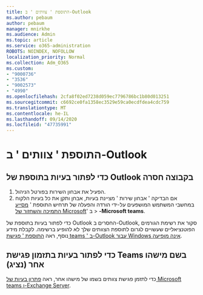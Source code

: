 ```yaml
---
title: התוספת ' צוותים ' ב-Outlook
ms.author: pebaum
author: pebaum
manager: mnirkhe
ms.audience: Admin
ms.topic: article
ms.service: o365-administration
ROBOTS: NOINDEX, NOFOLLOW
localization_priority: Normal
ms.collection: Adm_O365
ms.custom:
- "9000736"
- "3536"
- "9002573"
- "4990"
ms.openlocfilehash: 2cfa8f02ed7238d059ec7796786bc1b80d013251
ms.sourcegitcommit: c6692ce0fa1358ec3529e59ca0ecdfdea4cdc759
ms.translationtype: MT
ms.contentlocale: he-IL
ms.lasthandoff: 09/14/2020
ms.locfileid: "47735991"
---
```

# <a name="teams-outlook-add-in"></a>התוספת ' צוותים ' ב-Outlook

## <a name="to-troubleshoot-a-missing-teams-outlook-add-in"></a>כדי לפתור בעיות בתוספת של Outlook בקבוצה חסרה

1. הפעיל את אבחון השירות בפורטל הניהול. 
2. אם הבדיקה ' אבחון שירות ' מציינת בעיות, אבחן ותקן את כל בעיות הלקוח במחשבי המשתמש המושפעים על-ידי הורדה והפעלה של תרחיש התוספת ' [מסייע התמיכה והשחזור של Microsoft](https://aka.ms/SaRA-TeamsAddInScenario)' ב  >  **-Microsoft teams**.

כדי לפתור בעיות בתוספת של Outlook החסרים ב-Outlook, סקור את רשימת הגורמים הפוטנציאליים שעשויים לגרום לתוספת הצוותים שלך לא להופיע ברשימה. לקבלת מידע נוסף, ראה [התוספת ' פגישת teams ' ב-Outlook עבור Windows אינה מופיעה](https://docs.microsoft.com/microsoftteams/teams-add-in-for-outlook#teams-meeting-add-in-in-outlook-for-windows-does-not-show).

## <a name="to-troubleshoot-scheduling-a-teams-meeting-on-behalf-of-someone-else-delegate"></a>כדי לפתור בעיות בתזמון פגישת Teams בשם מישהו אחר (נציג)

כדי לתזמן פגישת צוותים בשמו של מישהו אחר, ראה [פתרון בעיות של Microsoft teams ו-Exchange Server](https://docs.microsoft.com/microsoftteams/troubleshoot/known-issues/teams-exchange-interaction-issue).
